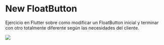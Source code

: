 # New FloatButton

Ejercicio en Flutter sobre como modificar un FloatButton inicial y terminar con otro totalmente diferente según las necesidades del cliente.

![](NewFloatButton.gif)
